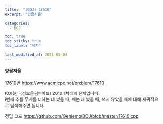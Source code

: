 ```yaml
---
title:  "[BOJ] 17610"
excerpt: "양팔저울"

categories:
  - BOJ

toc: true
toc_sticky: true
toc_label: "목차"

last_modified_at: 2021-05-04
---
```


#### 양팔저울

17610번 <https://www.acmicpc.net/problem/17610>

KOI(한국정보올림피아드) 2019 1차대회 문제입니다.<br>
i번째 추를 무게를 더하는 데 썼을 때, 빼는 데 썼을 때, 쓰지 않았을 때에 대해 재귀적으로 탐색해주면 됩니다.

정답 코드 <https://github.com/Geniemo/BOJ/blob/master/17610.cpp>